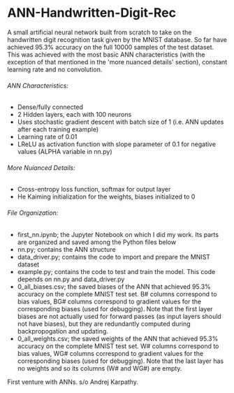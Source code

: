 # ANN-Handwritten-Digit-Rec

A small artificial neural network built from scratch to take on the handwritten digit recognition task given by the MNIST database. So far have achieved 95.3% accuracy on the full 10000 samples of the test dataset. This was achieved with the most basic ANN characteristics (with the exception of that mentioned in the 'more nuanced details' section), constant learning rate and no convolution.

###### ANN Characteristics:
- Dense/fully connected
- 2 Hidden layers, each with 100 neurons
- Uses stochastic gradient descent with batch size of 1 (i.e. ANN updates after each training example)
- Learning rate of 0.01
- LReLU as activation function with slope parameter of 0.1 for negative values (ALPHA variable in nn.py)

###### More Nuianced Details:
- Cross-entropy loss function, softmax for output layer
- He Kaiming initialization for the weights, biases initialized to 0

###### File Organization:
- first_nn.ipynb; the Jupyter Notebook on which I did my work. Its parts are organized and saved among the Python files below
- nn.py; contains the ANN structure
- data_driver.py; contains the code to import and prepare the MNIST dataset
- example.py; contains the code to test and train the model. This code depends on nn.py and data_driver.py
- 0\_all\_biases.csv; the saved biases of the ANN that achieved 95.3% accuracy on the complete MNIST test set. B# columns correspond to bias values, BG# columns correspond to gradient values for the corresponding biases (used for debugging). Note that the first layer biases are not actually used for forward passes (as input layers should not have biases), but they are redundantly computed during backpropogation and updating.
- 0\_all\_weights.csv; the saved weights of the ANN that achieved 95.3% accuracy on the complete MNIST test set. W# columns correspond to bias values, WG# columns correspond to gradient values for the corresponding biases (used for debugging). Note that the last layer has no weights and so its columns (W# and WG#) are empty.



First venture with ANNs. s/o Andrej Karpathy.
